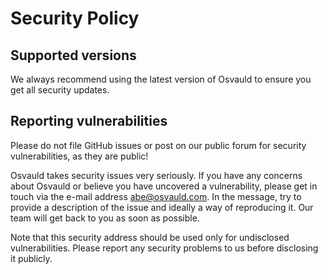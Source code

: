 # Security Policy

## Supported versions

We always recommend using the latest version of Osvauld to ensure you get all security updates.

## Reporting vulnerabilities

Please do not file GitHub issues or post on our public forum for security vulnerabilities, as they are public!

Osvauld takes security issues very seriously. If you have any concerns about Osvauld or believe you have uncovered a vulnerability, please get in touch via the e-mail address abe@osvauld.com. In the message, try to provide a description of the issue and ideally a way of reproducing it. Our team will get back to you as soon as possible.

Note that this security address should be used only for undisclosed vulnerabilities. Please report any security problems to us before disclosing it publicly.